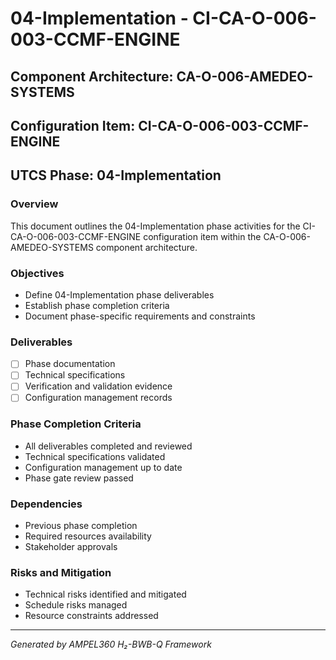 # 04-Implementation - CI-CA-O-006-003-CCMF-ENGINE

## Component Architecture: CA-O-006-AMEDEO-SYSTEMS
## Configuration Item: CI-CA-O-006-003-CCMF-ENGINE
## UTCS Phase: 04-Implementation

### Overview
This document outlines the 04-Implementation phase activities for the CI-CA-O-006-003-CCMF-ENGINE configuration item within the CA-O-006-AMEDEO-SYSTEMS component architecture.

### Objectives
- Define 04-Implementation phase deliverables
- Establish phase completion criteria
- Document phase-specific requirements and constraints

### Deliverables
- [ ] Phase documentation
- [ ] Technical specifications
- [ ] Verification and validation evidence
- [ ] Configuration management records

### Phase Completion Criteria
- All deliverables completed and reviewed
- Technical specifications validated
- Configuration management up to date
- Phase gate review passed

### Dependencies
- Previous phase completion
- Required resources availability
- Stakeholder approvals

### Risks and Mitigation
- Technical risks identified and mitigated
- Schedule risks managed
- Resource constraints addressed

---
*Generated by AMPEL360 H₂-BWB-Q Framework*

